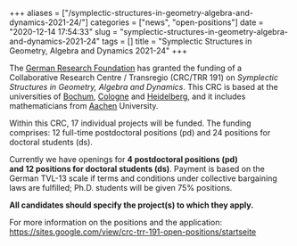+++
aliases = ["/symplectic-structures-in-geometry-algebra-and-dynamics-2021-24/"]
categories = ["news", "open-positions"]
date = "2020-12-14 17:54:33"
slug = "symplectic-structures-in-geometry-algebra-and-dynamics-2021-24"
tags = []
title = "Symplectic Structures in Geometry, Algebra and Dynamics 2021-24"
+++

The [German Research
Foundation](https://www.google.com/url?q=https%3A%2F%2Fwww.dfg.de%2Fen%2Findex.jsp&sa=D&sntz=1&usg=AFQjCNFTRlcHYDf7xbq57y0VxHGNBHbzjw)
has granted the funding of a Collaborative Research Centre / Transregio
(CRC/TRR 191) on *Symplectic Structures in Geometry, Algebra and
Dynamics*. This CRC is based at the universities of
[Bochum](https://www.google.com/url?q=https%3A%2F%2Fwww.ruhr-uni-bochum.de%2Fffm%2Findex.html.de&sa=D&sntz=1&usg=AFQjCNHerCPkRUk7UFWcNrW8oIkD2EjogQ),
[Cologne](https://www.google.com/url?q=http%3A%2F%2Fwww.mi.uni-koeln.de%2Fmain%2Findex.en.php&sa=D&sntz=1&usg=AFQjCNHouG7_MXtXF1t1a5-TBzjfUsq3Ig)
and
[Heidelberg](https://www.google.com/url?q=https%3A%2F%2Fwww.uni-heidelberg.de%2Fde%2Fstudium%2Falle-studienfaecher%2Fmathematik&sa=D&sntz=1&usg=AFQjCNFOlNwZD3IxTzi0_4iXHaGpiZKmlg),
and it includes mathematicians from
[Aachen](https://www.google.com/url?q=https%3A%2F%2Fwww.fb1.rwth-aachen.de%2Fcms%2F~fvp%2FMathematik-Informatik-Naturwissenschaf%2F%3Flidx%3D1&sa=D&sntz=1&usg=AFQjCNFJsM_5_l5r0R3GQLkFor9LepCjsA)
University.

Within this CRC, 17 individual projects will be funded. The funding
comprises: 12 full-time postdoctoral positions (pd) and 24 positions for
doctoral students (ds).

Currently we have openings for **4 postdoctoral positions (pd)
and 12 positions for doctoral students (ds)**. Payment is based on the
German TVL-13 scale if terms and conditions under collective bargaining
laws are fulfilled; Ph.D. students will be given 75% positions.

**All candidates should specify the project(s) to which they apply.**

For more information on the positions and the application:  
<https://sites.google.com/view/crc-trr-191-open-positions/startseite>
